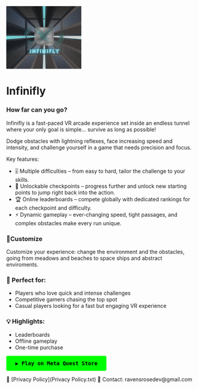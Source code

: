 <img src="logo.png" alt="Logo" width="200"/>

# Infinifly

<h3>How far can you go?</h3>
<p>Infinifly is a fast-paced VR arcade experience set inside an endless tunnel where your only goal is simple… survive as long as possible!</p>
<p>Dodge obstacles with lightning reflexes, face increasing speed and intensity, and challenge yourself in a game that needs precision and focus.</p>
<p>Key features: </p>
<ul>
 <li>🎚 Multiple difficulties – from easy to hard, tailor the challenge to your skills.</li>
 <li>🏁 Unlockable checkpoints – progress further and unlock new starting points to jump right back into the action.</li>
 <li>🏆 Online leaderboards – compete globally with dedicated rankings for each checkpoint and difficulty.</li>
 <li>⚡ Dynamic gameplay – ever-changing speed, tight passages, and complex obstacles make every run unique.</li>
 </ul>
<h3>🎨Customize</h3>
<p>Customize your experience: change the environment and the obstacles, going from meadows and beaches to space ships and abstract enviroments.</p>
<h3>🔁 Perfect for:</h3>
<ul>
 <li>Players who love quick and intense challenges</li>
 <li>Competitive gamers chasing the top spot</li>
 <li>Casual players looking for a fast but engaging VR experience</li>
</ul>
<h3>💡 Highlights:</h3>
<ul>
 <li>Leaderboards</li>
 <li>Offline gameplay</li>
 <li>One-time purchase</li>
</ul>
<p>
<a href="https://www.meta.com/experiences/vr/1234567890" target="_blank" style="
    display: inline-block;
    background-color: #00ff00;
    color: black;
    padding: 12px 24px;
    font-weight: bold;
    border-radius: 4px;
    text-decoration: none;
    font-family: monospace;
 ">
    ▶️ Play on Meta Quest Store
 </a>
</p>
📜 [Privacy Policy](Privacy Policy.txt)  
📧 Contact: ravensrosedev@gmail.com
